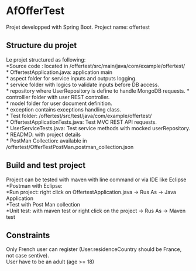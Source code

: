 # AfOfferTest

Projet developped with Spring Boot.
Project name: offertest

## Structure du projet 
Le projet structured as following:<br />
    *Source code : located in /offertest/src/main/java/com/example/offertest/  
	* OffertestApplication.java: application main  
        * aspect folder for service inputs and outputs logging.  
        * service folder with logics to validate inputs before DB access.  
        * repository where UserRepository is define to handle MongoDB requests. 
		* controlller folder with user REST controller.  
		* model folder for user document definition.  
		* exception contains exceptions handling class.  
	* Test folder: /offertest/src/test/java/com/example/offertest/  
		* OffertestApplicationTests.java: Test MVC REST API requests.  
		* UserServiceTests.java: Test service methods with mocked userRepository.  
    * READMD: with project details  
    * PostMan Collection: available in /offertest/OfferTestPostMan.postman_collection.json  

## Build and test project
Project can be tested with maven with line command or via IDE like Eclipse  
	*Postman with Eclipse:  
		*Run project: right click on OffertestApplication.java -> Rus As -> Java Application  
		*Test with Post Man collection  
	*Unit test: with maven test or right click on the project -> Rus As -> Maven test  
  
## Constraints
Only French user can register (User.residenceCountry should be France, not case sentive).  
User have to be an adult (age >= 18)  

